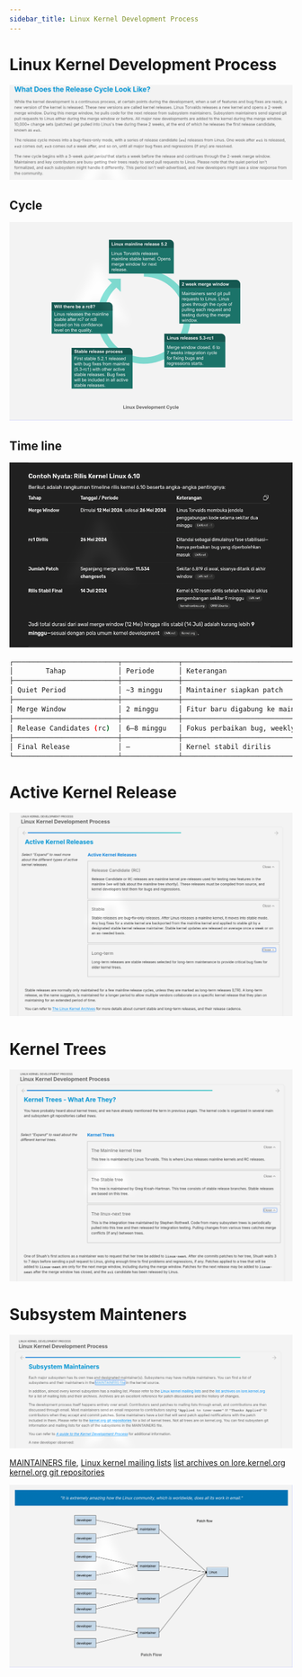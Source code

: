 ```yaml
---
sidebar_title: Linux Kernel Development Process
---
```


# Linux Kernel Development Process

![Release Cycle](./img/RC.png)

## Cycle

![Cycle](./img/cycle.png)

## Time line 

![Time Line](./img/timeline-example.png)

```sh
┌──────────────────────────┬──────────────┬───────────────────────────────┬──────────────┐
│        Tahap             │ Periode      │ Keterangan                    │ Contoh 6.10  │
├──────────────────────────┼──────────────┼───────────────────────────────┼──────────────┤
│ Quiet Period             │ ~3 minggu    │ Maintainer siapkan patch      │ —            │
├──────────────────────────┼──────────────┼───────────────────────────────┼──────────────┤
│ Merge Window             │ 2 minggu     │ Fitur baru digabung ke mainline│ 12–26 Mei 2024│
├──────────────────────────┼──────────────┼───────────────────────────────┼──────────────┤
│ Release Candidates (rc)  │ 6–8 minggu   │ Fokus perbaikan bug, weekly  │ 27 Mei–13 Jul 2024 (9 minggu total)│
├──────────────────────────┼──────────────┼───────────────────────────────┼──────────────┤
│ Final Release            │ —            │ Kernel stabil dirilis         │ 14 Juli 2024 │
└──────────────────────────┴──────────────┴───────────────────────────────┴──────────────┘

```

# Active Kernel Release

![Abbreviation](./img/akr.png)

# Kernel Trees

![Kernel Trees](./img/trees.png)

# Subsystem Mainteners

![Subs](./img/sub-main.png)

[MAINTAINERS file](https://www.kernel.org/doc/linux/MAINTAINERS), 
[Linux kernel mailing lists](https://subspace.kernel.org/vger.kernel.org.html)
[list archives on lore.kernel.org](https://lore.kernel.org/)
[kernel.org git repositories](https://git.kernel.org/)

![image flow](./img/patch-flow.png)